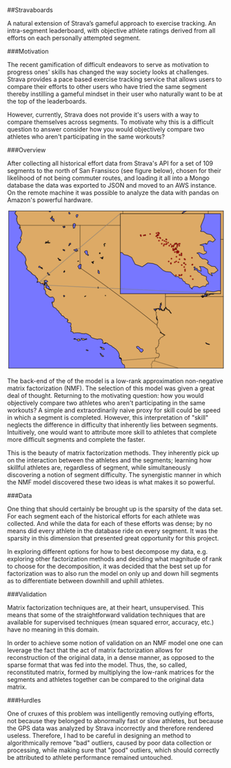 ##Stravaboards

A natural extension of Strava’s gameful approach to exercise tracking. An intra-segment leaderboard, with objective athlete ratings derived from all efforts on each personally attempted segment.

###Motivation

The recent gamification of difficult endeavors to serve as motivation to progress ones' skills has changed the way society looks at challenges. Strava provides a pace based exercise tracking service that allows users to compare their efforts to other users who have tried the same segment thereby instilling a gameful mindset in their user who naturally want to be at the top of the leaderboards.

However, currently, Strava does not provide it's users with a way to compare themselves across segments. To motivate why this is a difficult question to answer consider how you would objectively compare two athletes who aren't participating in the same workouts?

###Overview

After collecting all historical effort data from Strava's API for a set of 109 segments to the north of San Fransisco (see figure below), chosen for their likelihood of not being commuter routes, and loading it all into a Mongo database the data was exported to JSON and moved to an AWS instance. On the remote machine it was possible to analyze the data with pandas on Amazon's powerful hardware.

![Segment Locations](data_collection/segment_plot.png)

The back-end of the of the model is a low-rank approximation non-negative matrix factorization (NMF). The selection of this model was given a great deal of thought. Returning to the motivating question: how you would objectively compare two athletes who aren't participating in the same workouts? A simple and extraordinarily naive proxy for skill could be speed in which a segment is completed. However, this interpretation of "skill" neglects the difference in difficulty that inherently lies between segments. Intuitively, one would want to attribute more skill to athletes that complete more difficult segments and complete the faster.

This is the beauty of matrix factorization methods. They inherently pick up on the interaction between the athletes and the segments; learning how skillful athletes are, regardless of segment, while simultaneously discovering a notion of segment difficulty. The synergistic manner in which the NMF model discovered these two ideas is what makes it so powerful.

###Data

One thing that should certainly be brought up is the sparsity of the data set. For each segment each of the historical efforts for each athlete was collected. And while the data for each of these efforts was dense; by no means did every athlete in the database ride on every segment. It was the sparsity in this dimension that presented great opportunity for this project.

In exploring different options for how to best decompose my data, e.g. exploring other factorization methods and deciding what magnitude of rank to choose for the decomposition, it was decided that the best set up for factorization was to also run the model on only up and down hill segments as to differentiate between downhill and uphill athletes. 

###Validation

Matrix factorization techniques are, at their heart, unsupervised. This means that some of the straightforward validation techniques that are available for supervised techniques (mean squared error, accuracy, etc.) have no meaning in this domain.

In order to achieve some notion of validation on an NMF model one one can leverage the fact that the act of matrix factorization allows for reconstruction of the original data, in a dense manner, as opposed to the sparse format that was fed into the model. Thus, the, so called, reconstituted
matrix, formed by multiplying the low-rank matrices for the segments and athletes together can be compared to the original data matrix.

###Hurdles

One of cruxes of this problem was intelligently removing outlying efforts, not because they belonged to abnormally fast or slow athletes, but because the GPS data was analyzed by Strava incorrectly and therefore rendered useless. Therefore, I had to be careful in designing an method to algorithmically remove "bad" outliers, caused by poor data collection or processing, while making sure that "good" outliers, which should correctly be attributed to athlete performance remained untouched.
